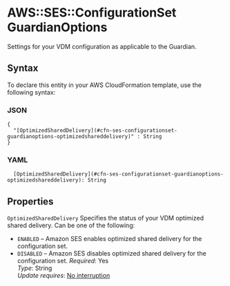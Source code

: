 # AWS::SES::ConfigurationSet GuardianOptions<a name="aws-properties-ses-configurationset-guardianoptions"></a>

Settings for your VDM configuration as applicable to the Guardian\.

## Syntax<a name="aws-properties-ses-configurationset-guardianoptions-syntax"></a>

To declare this entity in your AWS CloudFormation template, use the following syntax:

### JSON<a name="aws-properties-ses-configurationset-guardianoptions-syntax.json"></a>

```
{
  "[OptimizedSharedDelivery](#cfn-ses-configurationset-guardianoptions-optimizedshareddelivery)" : String
}
```

### YAML<a name="aws-properties-ses-configurationset-guardianoptions-syntax.yaml"></a>

```
  [OptimizedSharedDelivery](#cfn-ses-configurationset-guardianoptions-optimizedshareddelivery): String
```

## Properties<a name="aws-properties-ses-configurationset-guardianoptions-properties"></a>

`OptimizedSharedDelivery`  <a name="cfn-ses-configurationset-guardianoptions-optimizedshareddelivery"></a>
Specifies the status of your VDM optimized shared delivery\. Can be one of the following:  
+ `ENABLED` – Amazon SES enables optimized shared delivery for the configuration set\.
+ `DISABLED` – Amazon SES disables optimized shared delivery for the configuration set\.
*Required*: Yes  
*Type*: String  
*Update requires*: [No interruption](https://docs.aws.amazon.com/AWSCloudFormation/latest/UserGuide/using-cfn-updating-stacks-update-behaviors.html#update-no-interrupt)